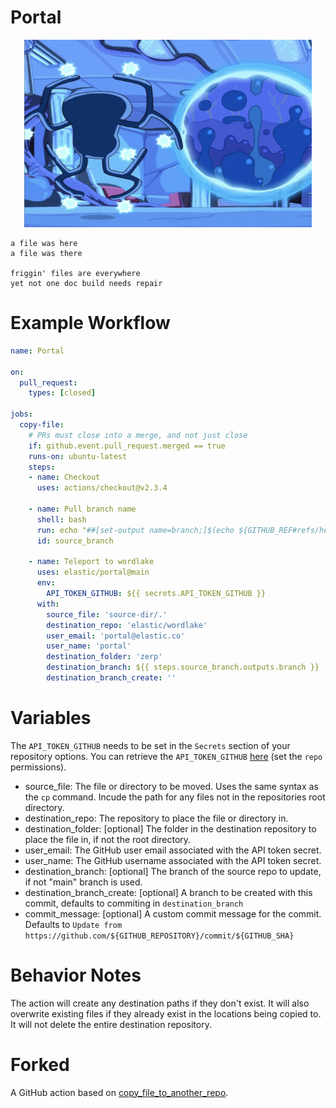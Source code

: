 # Portal

<p align="center">
  <img width="460" height="300" src="portal.png">
</p>

```
a file was here
a file was there

friggin' files are everywhere
yet not one doc build needs repair
```

# Example Workflow

```yml
name: Portal

on:
  pull_request:
    types: [closed]

jobs:
  copy-file:
    # PRs must close into a merge, and not just close
    if: github.event.pull_request.merged == true
    runs-on: ubuntu-latest
    steps:
    - name: Checkout
      uses: actions/checkout@v2.3.4

    - name: Pull branch name
      shell: bash
      run: echo "##[set-output name=branch;]$(echo ${GITHUB_REF#refs/heads/})"
      id: source_branch

    - name: Teleport to wordlake
      uses: elastic/portal@main
      env:
        API_TOKEN_GITHUB: ${{ secrets.API_TOKEN_GITHUB }}
      with:
        source_file: 'source-dir/.'
        destination_repo: 'elastic/wordlake'
        user_email: 'portal@elastic.co'
        user_name: 'portal'
        destination_folder: 'zerp'
        destination_branch: ${{ steps.source_branch.outputs.branch }}
        destination_branch_create: ''
```

# Variables

The `API_TOKEN_GITHUB` needs to be set in the `Secrets` section of your repository options. You can retrieve the `API_TOKEN_GITHUB` [here](https://github.com/settings/tokens) (set the `repo` permissions).

* source_file: The file or directory to be moved. Uses the same syntax as the `cp` command. Incude the path for any files not in the repositories root directory.
* destination_repo: The repository to place the file or directory in.
* destination_folder: [optional] The folder in the destination repository to place the file in, if not the root directory.
* user_email: The GitHub user email associated with the API token secret.
* user_name: The GitHub username associated with the API token secret.
* destination_branch: [optional] The branch of the source repo to update, if not "main" branch is used.
* destination_branch_create: [optional] A branch to be created with this commit, defaults to commiting in `destination_branch`
* commit_message: [optional] A custom commit message for the commit. Defaults to `Update from https://github.com/${GITHUB_REPOSITORY}/commit/${GITHUB_SHA}`

# Behavior Notes

The action will create any destination paths if they don't exist. It will also overwrite existing files if they already exist in the locations being copied to. It will not delete the entire destination repository.

# Forked

A GitHub action based on [copy_file_to_another_repo](https://github.com/dmnemec/copy_file_to_another_repo_action).
